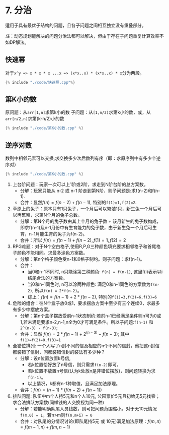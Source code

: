# 7. 分治
适用于具有最优子结构的问题，且各子问题之间相互独立没有重叠部分。

*注*：动态规划能解决的问题分治法都可以解决，但由于存在子问题重复计算效率不如DP解法。

## 快速幂
对于`x^y => x * x * x ...x => (x*x..x) * (x*x..x) * x`分为两段。

```cpp
{% include "./code/快速幂.cpp"%}
```

## 第K小的数
原问题：从`arr[1,n]`求第k小的数
子问题：从`[1,n/2)`求第k小的数，或，从`arr[n/2,n)`求第(k-n/2)小的数

```cpp
{% include "./code/第K小的数.cpp" %}
```

## 逆序对数
数列中相邻元素可以交换,求交换多少次后数列有序（即：求原序列中有多少个逆序对）

```cpp
{% include "./code/第K小的数.cpp" %}
```



1. 上台阶问题：玩家一次可以上1阶或2阶，求走到N阶台阶的总方案数。
    - 分解：玩家只能从 n-2 或 n-1 阶走到第N阶，则子问题是:求f(n-2)和f(n-1).
    - 合并：显然$f(n) = f(n-2) + f(n-1)$, 特别的`f(1)=1,f(2)=2`.
2. 草原上的兔子：原本只有1只兔子，一个月后可以繁殖1只，新生兔一个月后可以再繁殖，求第N个月的兔子总数。
    - 分解：第N个月的兔子数由其上个月的兔子数 + 该月新生的兔子数构成，即求f(n-1)及n-1月份中有生育能力的兔子数，由于新生兔一个月后可生育，n-1月能生育的兔子为f(n-2)。
    - 合并：所以 $f(n) = f(n-1) + f(n-2),f(1)=1,f(2)=2$
3. RPG难题：对于N个空白格子,使用R,P,G三种颜色填充要求相邻格子和首尾格子颜色不能相同。求最多涂色方案数。
    - 分解：第n个格子颜色受n-1和0格子制约。则子问题：求f(n-1)。
    - 合并：
        - 当0和n-1不同时, n只能涂第三种颜色: `f(n) = f(n-1)`, 这里f(i)表示以i结尾合法的方案数。
        - 当0和n-1同色时, n可以涂两种颜色: 满足0和n-1同色的方案数为`f(n-2)`, 所以`f(n) = 2*f(n-2)`。
        - 综上：$f(n) = f(n-1) + 2*f(n-2)$, 特别的`f(1)=3,f(2)=6,f(3)=6`
4. 危险的组合：往N个盒子放0或1，要求摆放方案中至少有三个连续0，求最多有多少中摆放方案。
    - 分解：第n个盒子摆放受前n-1状态制约:若前n-1已经满足条件则n可为0或1,若未满足要求n-2,n-1,n全为0才可满足条件。所以子问题:`f(n-1)` 和 `2^(n-3) - f(n-3)`;
    - 合并：显然 $f(n) = 2* f(n-1) + 2^(n-3) - f(n-3)$; 其中`f(1)=f(2)=0,f(3)=1`
5. 全错位排列: 一个人写了n封不同的信及相应的n个不同的信封，他把这n封信都装错了信封，问都装错信封的装法有多少种？
    - 分解：设n位置放置k号信,
        - 若k位置恰好放了n号信，则只需求`f(n-2)`即可。
        - 若k位置不放置n号信(认为k处放n是非错位摆放)，则问题转换为求`f(n-1)`。
        - 以上情况，k都有n-1种取值，且满足加法原理。
    - 合并：$f(n) = (n-1) * (f(n-2) + f(n-1))$
6. 排队问题: 队伍中m个人持5元和n个人10元, 公园票价5元且初始无5元找零；求合法排队方案数(同样钱的人交换视为同一种)
    - 分解：若能明确队尾人员钱数，则可把问题范围缩小。对于无10元情况`f(m,0) = 1`，若n>m则`f(m,m+i) = 0`
    - 合并：对队尾的分情况讨论(即队尾持5元 或 10元)满足加法原理：$f(m,n) = f(m-1,n) + f(m,n-1)$
